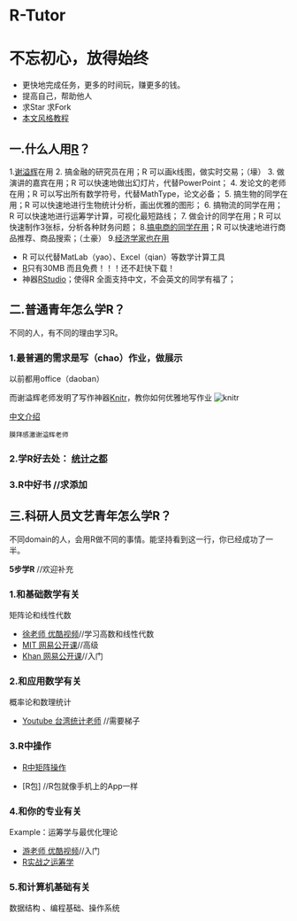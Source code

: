 R-Tutor
=======

# 不忘初心，放得始终
 * 更快地完成任务，更多的时间玩，赚更多的钱。
 * 提高自己，帮助他人
 * 求Star 求Fork
 * [本文风格教程](https://github.com/harryprince/R-Tutor/tree/master/R-MarkDown)

## 一.什么人用[R](http://mirror.bjtu.edu.cn/cran/)？

1.[谢溢辉](http://yihui.name/cn/)在用
2. 搞金融的研究员在用；R 可以画k线图，做实时交易；（壕）
3. 做演讲的嘉宾在用；R 可以快速地做出幻灯片，代替PowerPoint；
4. 发论文的老师在用；R 可以写出所有数学符号，代替MathType，论文必备；
5. 搞生物的同学在用；R 可以快速地进行生物统计分析，画出优雅的图形；
6. 搞物流的同学在用；R 可以快速地进行运筹学计算，可视化最短路线；
7. 做会计的同学在用；R 可以快速制作3张标，分析各种财务问题；
8.[搞电商的同学在用](http://www.bjt.name/2014/09/mail-from-audience/)；R 可以快速地进行商品推荐、商品搜索；（土豪）
9.[经济学家也在用](http://www.loyhome.com/英文写作笔记（二）：避免废话太多/)
* R 可以代替MatLab（yao）、Excel（qian）等数学计算工具
* [R](http://mirror.bjtu.edu.cn/cran/)只有30MB 而且免费！！！还不赶快下载！
* 神器[RStudio](http://www.rstudio.com/products/rstudio/download/)；使得R 全面支持中文，不会英文的同学有福了；

## 二.普通青年怎么学R？

不同的人，有不同的理由学习R。

### 1.最普遍的需求是写（chao）作业，做展示
以前都用office（daoban）

而谢溢辉老师发明了写作神器[Knitr](http://yihui.name/knitr/)，教你如何优雅地写作业
![knitr](http://yihui.name/knitr/images/knit-logo.png)

[中文介绍]( http://cos.name/tag/knitr/)

```
膜拜感激谢溢辉老师
```

### 2.学R好去处：  [统计之都](http://cos.name)


### 3.R中好书 //求添加

## 三.科研人员文艺青年怎么学R？

不同domain的人，会用R做不同的事情。能坚持看到这一行，你已经成功了一半。

**5步学R**   //欢迎补充

### 1.和基础数学有关

矩阵论和线性代数
* [徐老师 优酷视频](http://i.youku.com/u/UMTIwMTA4MDczNg==)//学习高数和线性代数
* [MIT 网易公开课](http://v.163.com/special/opencourse/daishu.html)//高级
* [Khan 网易公开课](http://v.163.com/special/Khan/linearalgebra.html)//入门

### 2.和应用数学有关

 概率论和数理统计
* [Youtube 台湾统计老师](https://www.youtube.com/channel/UCp4PY14p-zim26ACwfCzTvQ) //需要梯子

### 3.R中操作

* [R中矩阵操作](https://github.com/harryprince/R-Tutor/tree/master/R%26Matrix)

* [R包] //R包就像手机上的App一样

### 4.和你的专业有关

Example：运筹学与最优化理论 

* [游老师 优酷视频](http://i.youku.com/u/UMjA2MTkyNTA0/videos)//入门
*  [R实战之运筹学](https://github.com/harryprince/Operation-Research-with-R)

### 5.和计算机基础有关

数据结构 、编程基础、操作系统
